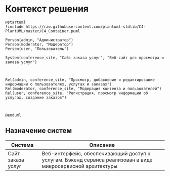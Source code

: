 # Контекст решения
<!-- Окружение системы (роли, участники, внешние системы) и связи системы с ним. Диаграмма контекста C4 и текстовое описание. 
-->
```plantuml
@startuml
!include https://raw.githubusercontent.com/plantuml-stdlib/C4-PlantUML/master/C4_Container.puml

Person(admin, "Администратор")
Person(moderator, "Модератор")
Person(user, "Пользователь")

System(conference_site, "Сайт заказа услуг", "Веб-сайт для просмотра и заказа услуг")



Rel(admin, conference_site, "Просмотр, добавление и редактирование информации о пользователях, услугах и заказах")
Rel(moderator, conference_site, "Модерация контента и пользователей")
Rel(user, conference_site, "Регистрация, просмотр информации об услугах, создание заказов")



@enduml
```
## Назначение систем
|Система| Описание|
|-------|---------|
| Сайт заказа услуг | Веб-интерфейс, обеспечивающий доступ к услугам. Бэкенд сервиса реализован в виде микросервисной архитектуры |

